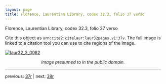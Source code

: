 ```yaml
---
layout: page
title: Florence, Laurentian Library, codex 32.3, folio 37 verso
---
```


Florence, Laurentian Library, codex 32.3, folio 37 verso

Cite this object as `urn:cite2:citelaur:laur32pages.v1:37v`.  The full image is linked to a citation tool you can use to cite regions of the image.

[![laur32_3_0082](http://www.homermultitext.org/iipsrv?IIIF=/project/homer/pyramidal/deepzoom/citelaur/laur32imgs/v1/laur32_3_0082.tif/full/800,/0/default.jpg)](http://www.homermultitext.org/ict2/?urn=urn:cite2:citelaur:laur32imgs.v1:laur32_3_0082) 

<p style="text-align: center; font-style: italic;">Image presumed to in the public domain.</p>

---

previous: [37r](../37r/) | next: [38r](../38r/)